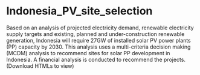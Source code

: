 # Indonesia_PV_site_selection
Based on an analysis of projected electricity demand, renewable electricity supply targets and existing, planned and under-construction renewable generation, Indonesia will require 27GW of installed solar PV power plants (PP) capacity by 2030.
This analysis uses a multi-criteria decision making (MCDM) analysis to recommend sites for solar PP development in Indonesia. A financial analysis is conducted to recommend the projects.
(Download HTMLs to view)

